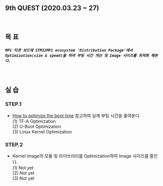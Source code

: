 ## 9th QUEST (2020.03.23 ~ 27)
<br/>

## 목 표
##### `MP1 타겟 보드에 STM32MP1 ecosystem 'Distribution Package'에서 Optimization(size & speed)을 하여 부팅 시간 개선 및 Image 사이즈를 최적화 해본다.`
<br/>

## 실 습
### STEP.1
+ [How to optimize the boot time](https://wiki.st.com/stm32mpu/wiki/How_to_optimize_the_boot_time) 참고하여 실제 부팅 시간을 줄여본다.<br/>
  (1) TF-A Optimization<br/>
  (2) U-Boot Optimization<br/>
  (3) Linux Kernel Optimization<br/>

### STEP.2
+ Kernel Image의 모듈 및 라이브러리를 Optimization하여 Image 사이즈를 줄인다.<br/>
  (1) Not yet<br/>
  (2) Not yet<br/>
  (3) Not yet<br/>
